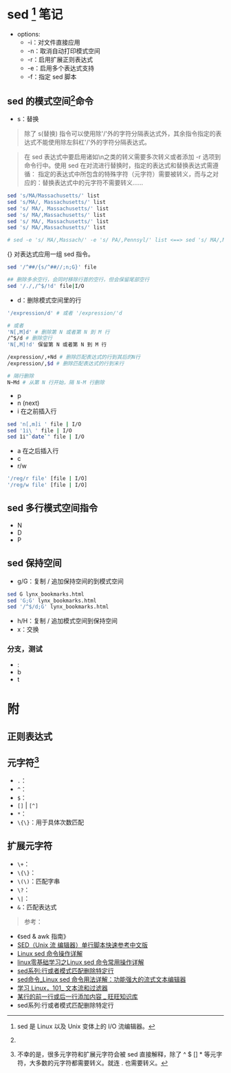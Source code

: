 # sed [^sed] 笔记

[^sed]: sed 是 Linux 以及 Unix 变体上的 I/O 流编辑器。

+ options:
  + -i：对文件直接应用
  + -n：取消自动打印模式空间
  + -r：启用扩展正则表达式
  + -e：启用多个表达式支持
  + -f：指定 sed 脚本

## sed 的模式空间[^model_space]命令

[^model_space]: 

+ s：替换

> 除了 s(替换) 指令可以使用除'/'外的字符分隔表达式外，其余指令指定的表达式不能使用除左斜杠'/'外的字符分隔表达式。

> 在 sed 表达式中要启用诸如\n之类的转义需要多次转义或者添加 -r 选项到命令行中。使用 sed 在对流进行替换时，指定的表达式和替换表达式需遵循： 指定的表达式中所包含的特殊字符（元字符）需要被转义，而与之对应的：替换表达式中的元字符不需要转义……

```Bash
sed 's/MA/Massachusetts/' list 
sed 's/MA/, Massachusetts/' list 
sed 's/ MA/, Massachusetts/' list 
sed 's/ MA/,Massachusetts/' list 
sed 's/ MA/, Massachusetts/' list 
sed 's/ MA/,Massachusetts/' list 

# sed -e 's/ MA/,Massach/' -e 's/ PA/,Pennsyl/' list <==> sed 's/ MA/,Massach/;s/ PA/,Pennsyl/' list

```

{} 对表达式应用一组 sed 指令。

```Bash
sed '/^##/{s/^##//;n;G}' file
```

```Bash
## 删除多余空行，会同时移除行首的空行，但会保留尾部空行
sed '/./,/^$/!d' file|I/O
```


+ d：删除模式空间里的行

```Bash
'/expression/d' # 或者 '/expression/'d

# 或者
'N[,M]d' # 删除第 N 或者第 N 到 M 行
/^$/d # 删除空行
'N[,M]!d' 保留第 N 或者第 N 到 M 行

/expression/,+Nd # 删除匹配表达式的行到其后的N行
/expression/,$d # 删除匹配表达式的行到末行

# 隔行删除
N~Md # 从第 N 行开始，隔 N-M 行删除
```

+ p
+ n (next)
+ i  在之前插入行

```Bash
sed 'n[,m]i ' file | I/O
sed '1i\ ' file | I/O
sed 1i"`date`" file | I/O
```

+ a 在之后插入行
+ c
+ r/w

```Bash
'/reg/r file' [file | I/O]
'/reg/w file' [file | I/O]
```

## sed 多行模式空间指令

+ N
+ D
+ P

## sed 保持空间

+ g/G：复制 / 追加保持空间的到模式空间

```Bash
sed G lynx_bookmarks.html 
sed 'G;G' lynx_bookmarks.html 
sed '/^$/d;G' lynx_bookmarks.html 
```

+ h/H：复制 / 追加模式空间到保持空间
+ x：交换

### 分支，测试

+ :
+ b
+ t

# 附
## 正则表达式
## 元字符[^meta_char]

+ `.`：
+ `^`：
+ `$`：
+ `[]` | `[^]`
+ `*`：
+ `\{\}`：用于具体次数匹配

## 扩展元字符
+ `\+`：
+ `\{\}`：
+ `\(\)`：匹配字串
+ `\?`：
+ `\|`：
+ `&`：匹配表达式
 
> 参考：

+ 《sed & awk 指南》
+ [SED（Unix 流 编辑器）单行脚本快速参考中文版](http://sed.sourceforge.net/sed1line_zh-CN.html)
+ [Linux sed 命令操作详解](https://www.linuxidc.com/Linux/2017-05/144214.htm)
+ [linux零基础学习之Linux sed 命令常用操作详解](http://blog.51cto.com/12306609/2060245)
+ [sed系列:行或者模式匹配删除特定行](http://www.cnblogs.com/eustoma/p/5452794.html)
+ [sed命令_Linux sed 命令用法详解：功能强大的流式文本编辑器](http://man.linuxde.net/sed#%E8%BF%BD%E5%8A%A0%EF%BC%88%E8%A1%8C%E4%B8%8B%EF%BC%89%EF%BC%9Aa\%E5%91%BD%E4%BB%A4)
+ [学习 Linux，101_ 文本流和过滤器](http://www.ibm.com/developerworks/cn/linux/l-lpic1-103-2/index.html)
+ [某行的前一行或后一行添加内容 _ 旺旺知识库](http://www.toxingwang.com/linux-unix/linux-basic/2721.html)
+ sed系列:行或者模式匹配删除特定行

[^meta_char]: 不幸的是，很多元字符和扩展元字符会被 sed 直接解释，除了 ^ $ [] * 等元字符，大多数的元字符都需要转义。就连 . 也需要转义。
